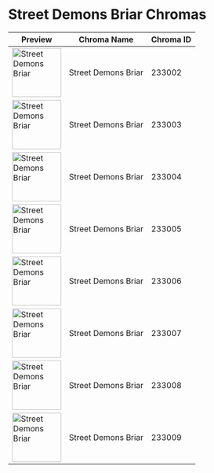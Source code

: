 # Street Demons Briar Chromas

| Preview | Chroma Name | Chroma ID |
|---|---|---|
| <img src='https://raw.communitydragon.org/latest/plugins/rcp-be-lol-game-data/global/default/v1/champion-chroma-images/233/233002.png' alt='Street Demons Briar' width='100'> | Street Demons Briar | 233002 |
| <img src='https://raw.communitydragon.org/latest/plugins/rcp-be-lol-game-data/global/default/v1/champion-chroma-images/233/233003.png' alt='Street Demons Briar' width='100'> | Street Demons Briar | 233003 |
| <img src='https://raw.communitydragon.org/latest/plugins/rcp-be-lol-game-data/global/default/v1/champion-chroma-images/233/233004.png' alt='Street Demons Briar' width='100'> | Street Demons Briar | 233004 |
| <img src='https://raw.communitydragon.org/latest/plugins/rcp-be-lol-game-data/global/default/v1/champion-chroma-images/233/233005.png' alt='Street Demons Briar' width='100'> | Street Demons Briar | 233005 |
| <img src='https://raw.communitydragon.org/latest/plugins/rcp-be-lol-game-data/global/default/v1/champion-chroma-images/233/233006.png' alt='Street Demons Briar' width='100'> | Street Demons Briar | 233006 |
| <img src='https://raw.communitydragon.org/latest/plugins/rcp-be-lol-game-data/global/default/v1/champion-chroma-images/233/233007.png' alt='Street Demons Briar' width='100'> | Street Demons Briar | 233007 |
| <img src='https://raw.communitydragon.org/latest/plugins/rcp-be-lol-game-data/global/default/v1/champion-chroma-images/233/233008.png' alt='Street Demons Briar' width='100'> | Street Demons Briar | 233008 |
| <img src='https://raw.communitydragon.org/latest/plugins/rcp-be-lol-game-data/global/default/v1/champion-chroma-images/233/233009.png' alt='Street Demons Briar' width='100'> | Street Demons Briar | 233009 |
